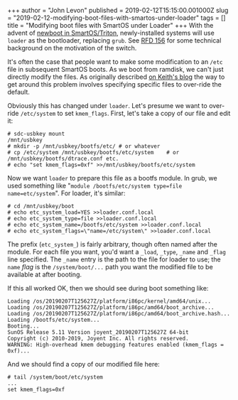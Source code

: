 +++
author = "John Levon"
published = 2019-02-12T15:15:00.001000Z
slug = "2019-02-12-modifying-boot-files-with-smartos-under-loader"
tags = []
title = "Modifying boot files with SmartOS under Loader"
+++
With the advent of [newboot in
SmartOS/Triton](https://www.listbox.com/member/archive/247449/2019/02/sort/time_rev/page/1/entry/1:14/20190211172850:6613C40C-2E4C-11E9-8B8A-A8C2ED59BD25/),
newly-installed systems will use `loader` as the bootloader, replacing
`grub`. See [RFD
156](https://github.com/joyent/rfd/tree/master/rfd/0156) for some
technical background on the motivation of the switch.

It's often the case that people want to make some modification to an
`/etc` file in subsequent SmartOS boots. As we boot from ramdisk, we
can't just directly modify the files. As originally described [on
Keith's
blog](http://dtrace.org/blogs/wesolows/2013/12/28/anonymous-tracing-on-smartos/)
the way to get around this problem involves specifying specific files to
over-ride the default.

Obviously this has changed under `loader`. Let's presume we want to
over-ride `/etc/system` to set `kmem_flags`. First, let's take a copy of
our file and edit it:

    # sdc-usbkey mount
    /mnt/usbkey
    # mkdir -p /mnt/usbkey/bootfs/etc/ # or whatever
    # cp /etc/system /mnt/usbkey/bootfs/etc/system    # or /mnt/usbkey/bootfs/dtrace.conf etc.
    # echo "set kmem_flags=0xf" >>/mnt/usbkey/bootfs/etc/system

Now we want `loader` to prepare this file as a bootfs module. In grub,
we used something like
"`module /bootfs/etc/system type=file name=etc/system`". For loader,
it's similar:

    # cd /mnt/usbkey/boot
    # echo etc_system_load=YES >>loader.conf.local
    # echo etc_system_type=file >>loader.conf.local
    # echo etc_system_name=/bootfs/etc/system >>loader.conf.local
    # echo etc_system_flags=\"name=/etc/system\" >>loader.conf.local

The prefix (`etc_system_`) is fairly arbitrary, though often named after
the module. For each file you want, you'd want a `_load`, `_type`,
`_name` and `_flag` line specified. The `_name` entry is the path to the
file for loader to use; the `name` *flag* is the `/system/boot/...` path
you want the modified file to be available at after booting.

If this all worked OK, then we should see during boot something like:

    Loading /os/20190207T125627Z/platform/i86pc/kernel/amd64/unix...
    Loading /os/20190207T125627Z/platform/i86pc/amd64/boot_archive...
    Loading /os/20190207T125627Z/platform/i86pc/amd64/boot_archive.hash...
    Loading /bootfs/etc/system...
    Booting...
    SunOS Release 5.11 Version joyent_20190207T125627Z 64-bit
    Copyright (c) 2010-2019, Joyent Inc. All rights reserved.
    WARNING: High-overhead kmem debugging features enabled (kmem_flags = 0xf)...

And we should find a copy of our modified file here:

    # tail /system/boot/etc/system 
    ...
    set kmem_flags=0xf
